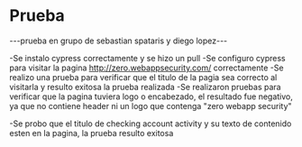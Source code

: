 # Prueba
---prueba en grupo de sebastian spataris y diego lopez---

-Se instalo cypress correctamente y se hizo un pull
-Se configuro cypress para visitar la pagina http://zero.webappsecurity.com/ correctamente
-Se realizo una prueba para verificar que el titulo de la pagia sea correcto al visitarla y resulto exitosa la prueba realizada
-Se realizaron pruebas para verificar que la pagina tuviera logo o encabezado, el resultado fue negativo, ya que no contiene header ni un logo que contenga "zero webapp security"

-Se probo que el titulo de checking account activity y su texto de contenido esten en la pagina, la prueba resulto exitosa


